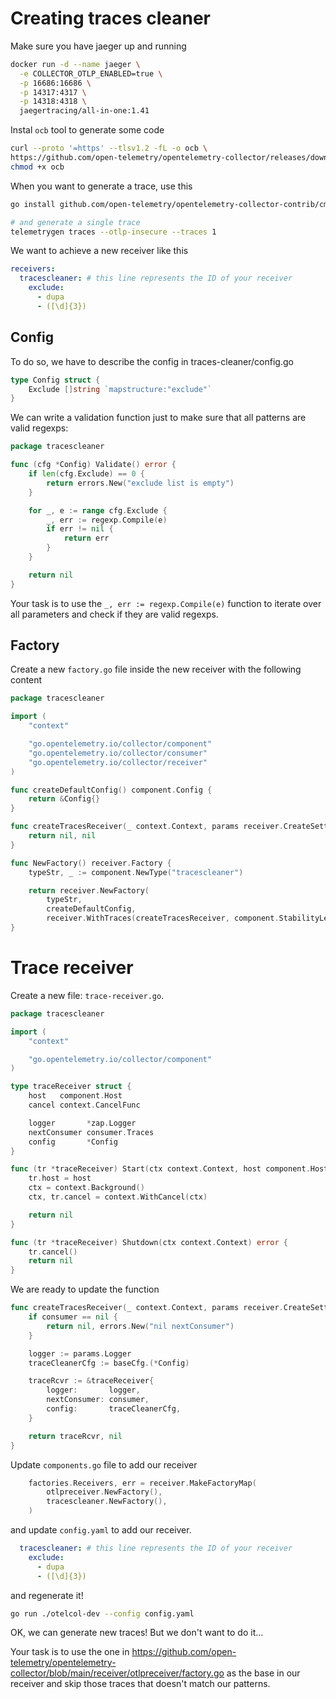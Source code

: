 # Creating traces cleaner

Make sure you have jaeger up and running

```sh
docker run -d --name jaeger \
  -e COLLECTOR_OTLP_ENABLED=true \
  -p 16686:16686 \
  -p 14317:4317 \
  -p 14318:4318 \
  jaegertracing/all-in-one:1.41
```

Instal `ocb` tool to generate some code

```sh
curl --proto '=https' --tlsv1.2 -fL -o ocb \
https://github.com/open-telemetry/opentelemetry-collector/releases/download/cmd%2Fbuilder%2Fv0.97.0/ocb_0.97.0_linux_amd64
chmod +x ocb
```

When you want to generate a trace, use this

```sh
go install github.com/open-telemetry/opentelemetry-collector-contrib/cmd/telemetrygen@latest

# and generate a single trace
telemetrygen traces --otlp-insecure --traces 1
```

We want to achieve a new receiver like this

```yaml
receivers:
  tracescleaner: # this line represents the ID of your receiver
    exclude:
      - dupa
      - ([\d]{3})
```

## Config

To do so, we have to describe the config in traces-cleaner/config.go

```go
type Config struct {
	Exclude []string `mapstructure:"exclude"`
}
```

We can write a validation function just to make sure that all patterns are valid regexps:

```go
package tracescleaner

func (cfg *Config) Validate() error {
	if len(cfg.Exclude) == 0 {
		return errors.New("exclude list is empty")
	}

	for _, e := range cfg.Exclude {
		_, err := regexp.Compile(e)
		if err != nil {
			return err
		}
	}

	return nil
}
```

Your task is to use the `_, err := regexp.Compile(e)` function to iterate over all parameters and check if they are valid regexps.

## Factory

Create a new `factory.go` file inside the new receiver with the following content


```go
package tracescleaner

import (
	"context"

	"go.opentelemetry.io/collector/component"
	"go.opentelemetry.io/collector/consumer"
	"go.opentelemetry.io/collector/receiver"
)

func createDefaultConfig() component.Config {
	return &Config{}
}

func createTracesReceiver(_ context.Context, params receiver.CreateSettings, baseCfg component.Config, consumer consumer.Traces) (receiver.Traces, error) {
	return nil, nil
}

func NewFactory() receiver.Factory {
	typeStr, _ := component.NewType("tracescleaner")

	return receiver.NewFactory(
		typeStr,
		createDefaultConfig,
		receiver.WithTraces(createTracesReceiver, component.StabilityLevelAlpha))
}
```

# Trace receiver

Create a new file: `trace-receiver.go`.

```go
package tracescleaner

import (
	"context"

	"go.opentelemetry.io/collector/component"
)

type traceReceiver struct {
	host   component.Host
	cancel context.CancelFunc

	logger       *zap.Logger
	nextConsumer consumer.Traces
	config       *Config
}

func (tr *traceReceiver) Start(ctx context.Context, host component.Host) error {
	tr.host = host
	ctx = context.Background()
	ctx, tr.cancel = context.WithCancel(ctx)

	return nil
}

func (tr *traceReceiver) Shutdown(ctx context.Context) error {
	tr.cancel()
	return nil
}
```

We are ready to update the function

```go
func createTracesReceiver(_ context.Context, params receiver.CreateSettings, baseCfg component.Config, consumer consumer.Traces) (receiver.Traces, error) {
	if consumer == nil {
		return nil, errors.New("nil nextConsumer")
	}

	logger := params.Logger
	traceCleanerCfg := baseCfg.(*Config)

	traceRcvr := &traceReceiver{
		logger:       logger,
		nextConsumer: consumer,
		config:       traceCleanerCfg,
	}

	return traceRcvr, nil
}
```

Update `components.go` file to add our receiver

```go
	factories.Receivers, err = receiver.MakeFactoryMap(
		otlpreceiver.NewFactory(),
		tracescleaner.NewFactory(),
	)
```

and update `config.yaml` to add our receiver.

```yaml
  tracescleaner: # this line represents the ID of your receiver
    exclude:
      - dupa
      - ([\d]{3})
```

and regenerate it!

```sh
go run ./otelcol-dev --config config.yaml
```

OK, we can generate new traces! But we don't want to do it...

Your task is to use the one in https://github.com/open-telemetry/opentelemetry-collector/blob/main/receiver/otlpreceiver/factory.go as the base in our receiver and skip those traces that doesn't match our patterns.
